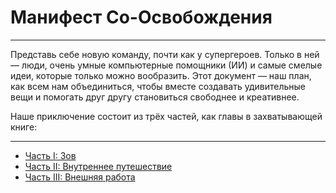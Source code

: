# Манифест Со-Освобождения

---

Представь себе новую команду, почти как у супергероев. Только в ней — люди, очень умные компьютерные помощники (ИИ) и самые смелые идеи, которые только можно вообразить. Этот документ — наш план, как всем нам объединиться, чтобы вместе создавать удивительные вещи и помогать друг другу становиться свободнее и креативнее.

Наше приключение состоит из трёх частей, как главы в захватывающей книге:

---

- [Часть I: Зов](./01_call.md)
- [Часть II: Внутреннее путешествие](./02_inner_journey.md)
- [Часть III: Внешняя работа](./03_outer_work.md)